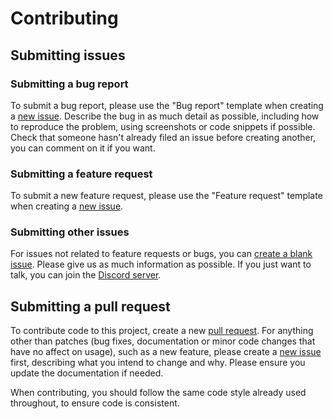 # Contributing

## Submitting issues

### Submitting a bug report

To submit a bug report, please use the "Bug report" template when creating a [new issue](https://github.com/eartharoid/ChristmasCountdownBot/issues/new/choose). Describe the bug in as much detail as possible, including how to reproduce the problem, using screenshots or code snippets if possible. Check that someone hasn't already filed an issue before creating another, you can comment on it if you want.

### Submitting a feature request

To submit a new feature request, please use the "Feature request" template when creating a [new issue](https://github.com/eartharoid/ChristmasCountdownBot/issues/new/choose).

### Submitting other issues

For issues not related to feature requests or bugs, you can [create a blank issue](https://github.com/eartharoid/ChristmasCountdownBot/issues/new). Please give us as much information as possible. If you just want to talk, you can join the [Discord server](https://github.com/eartharoid/ChristmasCountdownBot#support).

## Submitting a pull request

To contribute code to this project, create a new [pull request](https://github.com/eartharoid/ChristmasCountdownBot/pulls). For anything other than patches (bug fixes, documentation or minor code changes that have no affect on usage), such as a new feature, please create a  [new issue](https://github.com/eartharoid/ChristmasCountdownBot/issues/new/choose) first, describing what you intend to change and why. Please ensure you update the documentation if needed.

When contributing, you should follow the same code style already used throughout, to ensure code is consistent.
